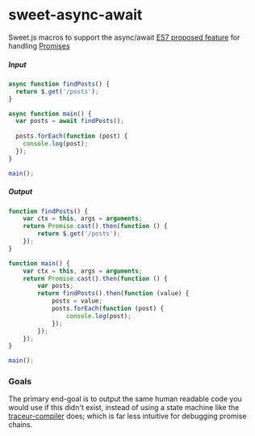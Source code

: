 sweet-async-await
=================

Sweet.js macros to support the async/await [ES7 proposed feature](https://github.com/lukehoban/ecmascript-asyncawait) for handling [Promises](https://www.promisejs.org/)


##### Input
```javascript
async function findPosts() {
  return $.get('/posts');
}

async function main() {
  var posts = await findPosts();
  
  posts.forEach(function (post) {
    console.log(post);
  });
}

main();

```
##### Output
```javascript
function findPosts() {
    var ctx = this, args = arguments;
    return Promise.cast().then(function () {
        return $.get('/posts');
    });
}

function main() {
    var ctx = this, args = arguments;
    return Promise.cast().then(function () {
        var posts;
        return findPosts().then(function (value) {
            posts = value;
            posts.forEach(function (post) {
                console.log(post);
            });
        });
    });
}

main();
```
### Goals
The primary end-goal is to output the same human readable code you would use if this didn't exist, instead of using a state machine like the [traceur-compiler](https://github.com/google/traceur-compiler) does; which is far less intuitive for debugging promise chains.
